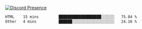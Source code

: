 [![Discord Presence](https://lanyard.cnrad.dev/api/689805100331696149)](https://discord.com/users/689805100331696149)

<!--START_SECTION:waka-->

```txt
HTML    15 mins         ███████████████████░░░░░░   75.84 %
Other   4 mins          ██████░░░░░░░░░░░░░░░░░░░   24.16 %
```

<!--END_SECTION:waka-->
<img src="https://hit.yhype.me/github/profile?user_id=53441990" alt="">
